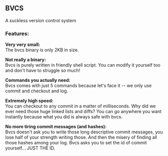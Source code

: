 ## BVCS     
A suckless version control system

### Features:   
**Very very small:**   
The bvcs binary is only 2KB in size.

**Not really a binary:**    
Bvcs is purely written in friendly shell script. You can modify it yourself too and don't have to struggle so much!

**Commands you actually need:**    
Bvcs comes with just 5 commands because let's face it -- we only use commit and checkout and log.

**Extremely high speed:**    
You can checkout to any commit in a matter of milliseconds. Why did we ever need those huge linked lists and diffs? You can go anywhere you want instantly because what you did is always safe with bvcs.

**No more tiring commit messages (and hashes):**    
Bvcs doesn't ask you to write those long descriptive commit messages, you lose half of your strength writing those. And then the misery of finding all those hashes among your log. Bvcs asks you to set the id of commit yourself... JUST THE ID.
